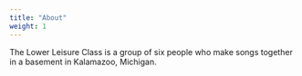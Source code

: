 ```yaml
---
title: "About"
weight: 1
---
```


The Lower Leisure Class is a group of six people who make songs together in a basement in Kalamazoo, Michigan.
